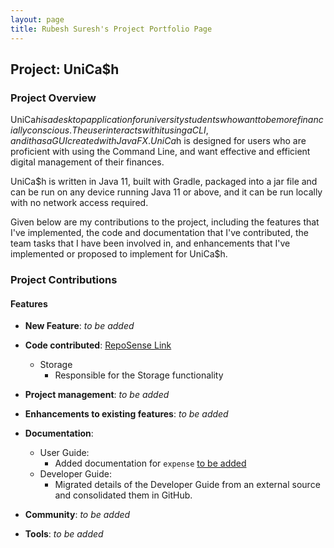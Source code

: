 ```yaml
---
layout: page
title: Rubesh Suresh's Project Portfolio Page
---
```


## Project: UniCa$h

### Project Overview

UniCa$h is a desktop application for university students who want to be more financially conscious.
The user interacts with it using a CLI, and it has a GUI created with JavaFX. UniCa$h is designed
for users who are proficient with using the Command Line, and want effective and efficient digital
management of their finances. 

UniCa$h is written in Java 11, built with Gradle, packaged into a jar file and can be run on any
device running Java 11 or above, and it can be run locally with no network access required. 

Given below are my contributions to the project, including the features that I've implemented, the
code and documentation that I've contributed, the team tasks that I have been involved in, and 
enhancements that I've implemented or proposed to implement for UniCa$h.



### Project Contributions

#### Features

* **New Feature**: *to be added*

* **Code contributed**: [RepoSense Link](https://nus-cs2103-ay2324s1.github.io/tp-dashboard/?search=T16-3&sort=groupTitle&sortWithin=title&timeframe=commit&mergegroup=&groupSelect=groupByRepos&breakdown=true&checkedFileTypes=docs~functional-code~test-code&since=2023-09-22&tabOpen=true&tabType=authorship&tabAuthor=sp4ce-cowboy&tabRepo=AY2324S1-CS2103-T16-3%2Ftp%5Bmaster%5D&authorshipIsMergeGroup=false&authorshipFileTypes=docs~functional-code~test-code&authorshipIsBinaryFileTypeChecked=false&authorshipIsIgnoredFilesChecked=false)
  * Storage
    * Responsible for the Storage functionality

* **Project management**: *to be added*

* **Enhancements to existing features**: *to be added*

* **Documentation**:
    * User Guide:
        * Added documentation for `expense` [to be added]()
    * Developer Guide:
        * Migrated details of the Developer Guide from an external source and consolidated them in GitHub.

* **Community**: *to be added*

* **Tools**: *to be added*

